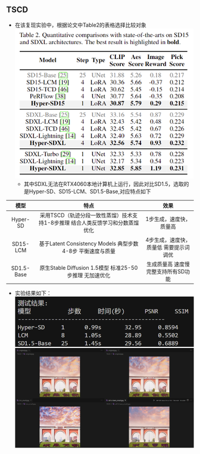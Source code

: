 ## TSCD

- 在该复现实验中，根据论文中Table2的表格选择比较对象
![alt text](md_image/image-1.png)
  - 其中SDXL无法在RTX4060本地计算机上运行，因此对比SD1.5，选取的是Hyper-SD、SD15-LCM、SD1.5-Base,对应特点如下
  
| 模型          | 特点                                                                                     | 效果                                                                                     |
|:---:|:---:|:---:|
| Hyper-SD      | 采用TSCD（轨迹分段一致性蒸馏）技术支持1-8步推理 结合人类反馈学习和分数蒸馏优化 | 1步生成，速度快，质量高 |
| SD15-LCM      | 基于Latent Consistency Models 典型步数4-8步 平衡速度与质量                     | 4步生成，速度快，质量低 需要提示词调优 |
| SD1.5-Base    | 原生Stable Diffusion 1.5模型 标准25-50步推理 无加速优化                        | 生成质量高 速度慢 完整支持所有SD功能 |

- 实验结果如下：
![alt text](md_image/测试结果比较.png)
![alt text](md_image/生成图片比较.png)